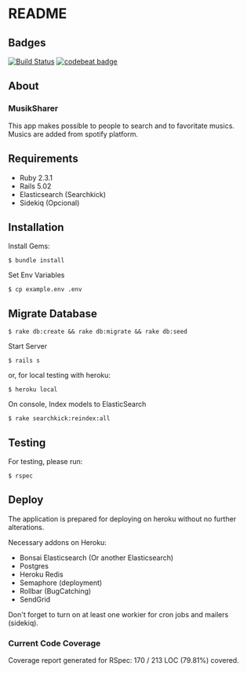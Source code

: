 # README

## Badges 

[![Build Status](https://semaphoreci.com/api/v1/hamdan/musiksharer/branches/master/shields_badge.svg)](https://semaphoreci.com/hamdan/musiksharer) [![codebeat badge](https://codebeat.co/badges/d454bc9b-bbe8-4b06-99f9-d768419e0910)](https://codebeat.co/projects/github-com-hamdan85-musiksharer-master)

## About

### MusikSharer

This app makes possible to people to search and to favoritate musics.
Musics are added from spotify platform.

## Requirements

* Ruby 2.3.1
* Rails 5.02
* Elasticsearch (Searchkick)
* Sidekiq (Opcional)

## Installation

Install Gems:
```
$ bundle install
```
Set Env Variables
```
$ cp example.env .env
```

## Migrate Database
```
$ rake db:create && rake db:migrate && rake db:seed
```

Start Server
```
$ rails s
```
or, for local testing with heroku:
```
$ heroku local
```

On console, Index models to ElasticSearch
```
$ rake searchkick:reindex:all
```

## Testing
For testing, please run:
```
$ rspec
```

## Deploy

The application is prepared for deploying on heroku without no further alterations.

Necessary addons on Heroku:

* Bonsai Elasticsearch (Or another Elasticsearch)
* Postgres
* Heroku Redis
* Semaphore (deployment)
* Rollbar (BugCatching)
* SendGrid

Don't forget to turn on at least one workier for cron jobs and mailers (sidekiq).

### Current Code Coverage
Coverage report generated for RSpec:
170 / 213 LOC (79.81%) covered.

